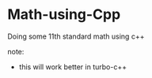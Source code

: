 # Math-using-Cpp
Doing some 11th standard math using c++

note:
- this will work better in turbo-c++
